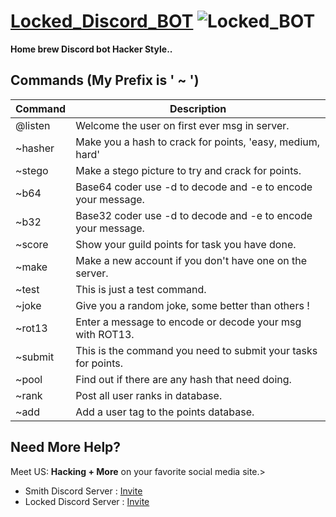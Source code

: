# [Locked_Discord_BOT](https://github.com/tomdoughty62/locked-bot/blob/master/icon.png) ![Locked_BOT](https://github.com/tomdoughty62/locked-bot/blob/master/icon.png) 
**Home brew Discord bot Hacker Style..**
## Commands (My Prefix is ' ~ ')
Command | Description
---- | ----
@listen | Welcome the user on first ever msg in server.
~hasher | Make you a hash to crack for points, 'easy, medium, hard'
~stego | Make a stego picture to try and crack for points.
~b64 | Base64 coder use -d to decode and -e to encode your message.
~b32 | Base32 coder use -d to decode and -e to encode your message.
~score | Show your guild points for task you have done.
~make | Make a new account if you don't have one on the server.
~test | This is just a test command.
~joke | Give you a random joke, some better than others !
~rot13 | Enter a message to encode or decode your msg with ROT13.
~submit | This is the command you need to submit your tasks for points.
~pool | Find out if there are any hash that need doing.
~rank | Post all user ranks in database.
~add | Add a user tag to the points database.

## Need More Help?
Meet US: **Hacking + More** on your favorite social media site.>
 - Smith Discord Server : [Invite](https://discord.gg/2xvaSVcn42)
 - Locked Discord Server : [Invite](https://discord.gg/Vja87P5n)

